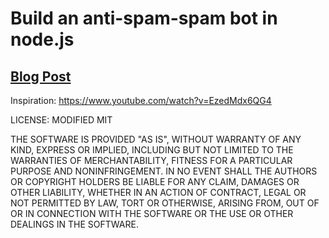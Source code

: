 # Build an anti-spam-spam bot in node.js

## [Blog Post](http://magpiedev.com/pages/build-a-anti-spam-spam-bot-in-nodejs/)

Inspiration: https://www.youtube.com/watch?v=EzedMdx6QG4


LICENSE: MODIFIED MIT

THE SOFTWARE IS PROVIDED "AS IS", WITHOUT WARRANTY OF ANY KIND, EXPRESS OR
IMPLIED, INCLUDING BUT NOT LIMITED TO THE WARRANTIES OF MERCHANTABILITY,
FITNESS FOR A PARTICULAR PURPOSE AND NONINFRINGEMENT. IN NO EVENT SHALL THE
AUTHORS OR COPYRIGHT HOLDERS BE LIABLE FOR ANY CLAIM, DAMAGES OR OTHER
LIABILITY, WHETHER IN AN ACTION OF CONTRACT, LEGAL OR NOT PERMITTED BY LAW,
TORT OR OTHERWISE, ARISING FROM, OUT OF OR IN CONNECTION WITH THE SOFTWARE OR THE USE OR OTHER DEALINGS IN THE
SOFTWARE.
